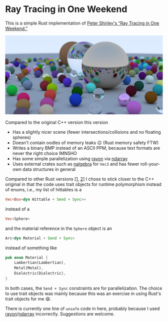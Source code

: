 # Ray Tracing in One Weekend

This is a simple Rust implementation of [Peter Shirley's “Ray Tracing in One Weekend.”](https://raytracing.github.io/books/RayTracingInOneWeekend.html)

![Sample output image](output.jpg)

Compared to the original C++ version this version
- Has a slightly nicer scene (fewer intersections/collisions and no floating spheres)
- Doesn't contain oodles of memory leaks 😉 (Rust memory safety FTW)
- Writes a binary BMP instead of an ASCII PPM, because text formats are never the right choice IMNSHO
- Has some simple parallelization using [rayon](https://github.com/rayon-rs/rayon) via [ndarray](https://github.com/rust-ndarray/ndarray)
- Uses external crates such as [nalgebra](https://github.com/rustsim/nalgebra) for `Vec3` and has fewer roll-your-own data structures in general

Compared to other Rust versions [[1](https://github.com/Nelarius/weekend-raytracer-rust), [2](https://github.com/ranveeraggarwal/rust-raytracer)] I chose to stick closer to the C++ original in that the code uses trait objects for runtime polymorphism instead of enums, i.e., my list of hittables is a
```rust
Vec<Box<dyn Hittable + Send + Sync>>
```
instead of a
```rust
Vec<Sphere>
```
and the material reference in the `Sphere` object is an
```rust
Arc<dyn Material + Send + Sync>
```
instead of something like
```rust
pub enum Material {
	Lambertian(Lambertian),
	Metal(Metal),
	Dielectric(Dielectric),
}
```
In both cases, the `Send + Sync` constraints are for parallelization.
The choice to use trait objects was mainly because this was an exercise in using Rust's trait objects for me 😄.

There is currently one line of `unsafe` code in here, probably because I used [rayon](https://github.com/rayon-rs/rayon)/[ndarray](https://github.com/rust-ndarray/ndarray) incorrectly.
Suggestions are welcome.
